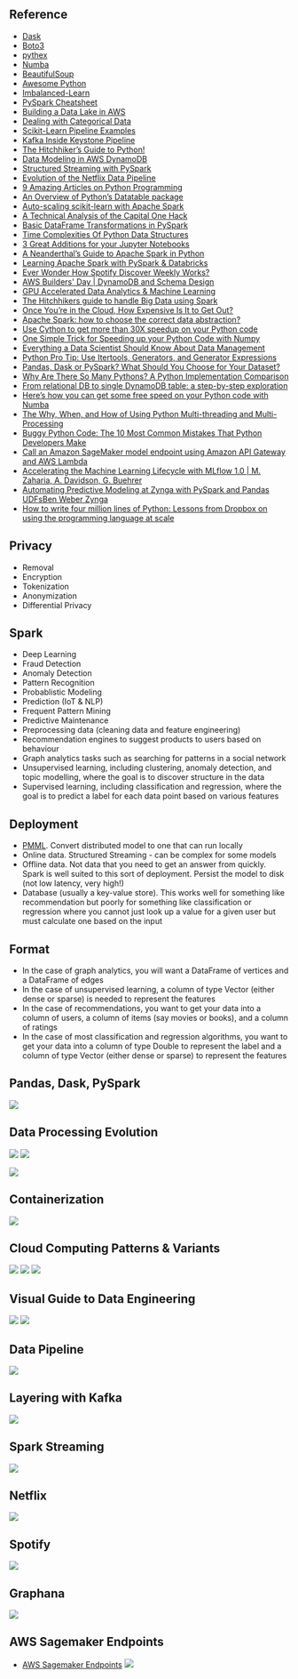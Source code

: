 ## Reference
* [Dask](https://dask.org)
* [Boto3](https://boto3.amazonaws.com/v1/documentation/api/latest/index.html)
* [pythex](https://pythex.org)
* [Numba](https://numba.pydata.org)
* [BeautifulSoup](https://pypi.org/project/beautifulsoup4/)
* [Awesome Python](https://awesome-python.com)
* [Imbalanced-Learn](http://imbalanced-learn.org/en/stable/index.html)
* [PySpark Cheatsheet](https://s3.amazonaws.com/assets.datacamp.com/blog_assets/PySpark_Cheat_Sheet_Python.pdf)
* [Building a Data Lake in AWS](https://medium.com/people-ai-engineering/building-a-data-lake-in-aws-9c1fb3876e23)
* [Dealing with Categorical Data](https://medium.com/machine-learning-eli5/dealing-with-categorical-data-f4c8556cbda0)
* [Scikit-Learn Pipeline Examples](http://queirozf.com/entries/scikit-learn-pipeline-examples)
* [Kafka Inside Keystone Pipeline](https://medium.com/netflix-techblog/kafka-inside-keystone-pipeline-dd5aeabaf6bb)
* [The Hitchhiker’s Guide to Python!](https://docs.python-guide.org)
* [Data Modeling in AWS DynamoDB](https://medium.com/swlh/data-modeling-in-aws-dynamodb-dcec6798e955)
* [Structured Streaming with PySpark](https://hackingandslacking.com/structured-streaming-with-pyspark-9355f792897a)
* [Evolution of the Netflix Data Pipeline](https://medium.com/netflix-techblog/evolution-of-the-netflix-data-pipeline-da246ca36905)
* [9 Amazing Articles on Python Programming](https://medium.com/better-programming/10-great-articles-on-python-development-6f54dd38437f)
* [An Overview of Python’s Datatable package](https://towardsdatascience.com/an-overview-of-pythons-datatable-package-5d3a97394ee9)
* [Auto-scaling scikit-learn with Apache Spark](https://databricks.com/blog/2016/02/08/auto-scaling-scikit-learn-with-apache-spark.html)
* [A Technical Analysis of the Capital One Hack](https://blog.cloudsploit.com/a-technical-analysis-of-the-capital-one-hack-a9b43d7c8aea)
* [Basic DataFrame Transformations in PySpark](https://hackingandslacking.com/basic-dataframe-transformations-in-pyspark-d2734a0d2b57)
* [Time Complexities Of Python Data Structures](https://medium.com/fintechexplained/time-complexities-of-python-data-structures-ddb7503790ef)
* [3 Great Additions for your Jupyter Notebooks](https://towardsdatascience.com/three-great-additions-for-your-jupyter-notebooks-cd7373b00e96)
* [A Neanderthal’s Guide to Apache Spark in Python](https://towardsdatascience.com/a-neanderthals-guide-to-apache-spark-in-python-9ef1f156d427)
* [Learning Apache Spark with PySpark & Databricks](https://hackingandslacking.com/learning-apache-spark-with-pyspark-databricks-9a26adba0cee)
* [Ever Wonder How Spotify Discover Weekly Works?](http://blog.galvanize.com/spotify-discover-weekly-data-science/)
* [AWS Builders' Day | DynamoDB and Schema Design](https://youtu.be/ziqm6q-JsGQ)
* [GPU Accelerated Data Analytics & Machine Learning](https://towardsdatascience.com/gpu-accelerated-data-analytics-machine-learning-963aebe956ce)
* [The Hitchhikers guide to handle Big Data using Spark](https://towardsdatascience.com/the-hitchhikers-guide-to-handle-big-data-using-spark-90b9be0fe89a)
* [Once You’re in the Cloud, How Expensive Is It to Get Out?](https://www.nefiber.com/blog/cloud-egress-charges/)
* [Apache Spark: how to choose the correct data abstraction?](https://medium.com/quantyca/apache-spark-how-to-choose-the-correct-data-abstraction-8df7c6d8ec63)
* [Use Cython to get more than 30X speedup on your Python code](https://towardsdatascience.com/use-cython-to-get-more-than-30x-speedup-on-your-python-code-f6cb337919b6)
* [One Simple Trick for Speeding up your Python Code with Numpy](https://towardsdatascience.com/one-simple-trick-for-speeding-up-your-python-code-with-numpy-1afc846db418)
* [Everything a Data Scientist Should Know About Data Management](https://towardsdatascience.com/everything-a-data-scientist-should-know-about-data-management-6877788c6a42)
* [Python Pro Tip: Use Itertools, Generators, and Generator Expressions](https://towardsdatascience.com/python-pro-tip-use-itertools-generators-and-generator-expressions-1b84911c978)
* [Pandas, Dask or PySpark? What Should You Choose for Your Dataset?](https://medium.com/datadriveninvestor/pandas-dask-or-pyspark-what-should-you-choose-for-your-dataset-c0f67e1b1d36)
* [Why Are There So Many Pythons? A Python Implementation Comparison](https://www.toptal.com/python/why-are-there-so-many-pythons)
* [From relational DB to single DynamoDB table: a step-by-step exploration](https://www.trek10.com/blog/dynamodb-single-table-relational-modeling/)
* [Here’s how you can get some free speed on your Python code with Numba](https://towardsdatascience.com/heres-how-you-can-get-some-free-speed-on-your-python-code-with-numba-89fdc8249ef3)
* [The Why, When, and How of Using Python Multi-threading and Multi-Processing](https://medium.com/towards-artificial-intelligence/the-why-when-and-how-of-using-python-multi-threading-and-multi-processing-afd1b8a8ecca)
* [Buggy Python Code: The 10 Most Common Mistakes That Python Developers Make](https://www.toptal.com/python/top-10-mistakes-that-python-programmers-make)
* [Call an Amazon SageMaker model endpoint using Amazon API Gateway and AWS Lambda](https://aws.amazon.com/blogs/machine-learning/call-an-amazon-sagemaker-model-endpoint-using-amazon-api-gateway-and-aws-lambda/?ref=Welcome.AI)
* [Accelerating the Machine Learning Lifecycle with MLflow 1.0 | M. Zaharia, A. Davidson, G. Buehrer](https://youtu.be/QJW_kkRWAUs)
* [Automating Predictive Modeling at Zynga with PySpark and Pandas UDFsBen Weber Zynga](https://youtu.be/StNRA02Ny7Y)
* [How to write four million lines of Python: Lessons from Dropbox on using the programming language at scale](https://www.techrepublic.com/article/how-to-write-four-million-lines-of-python-lessons-from-dropbox-on-using-the-programming-language-at-scale/)


## Privacy
* Removal
* Encryption
* Tokenization
* Anonymization
* Differential Privacy

## Spark
* Deep Learning
* Fraud Detection
* Anomaly Detection
* Pattern Recognition
* Probablistic Modeling
* Prediction (IoT & NLP)
* Frequent Pattern Mining
* Predictive Maintenance
* Preprocessing data (cleaning data and feature engineering)
* Recommendation engines to suggest products to users based on behaviour
* Graph analytics tasks such as searching for patterns in a social network
* Unsupervised learning, including clustering, anomaly detection, and topic modelling, where the goal is to discover structure in the data
* Supervised learning, including classification and regression, where the goal is to predict a label for each data point based on various features

## Deployment
* [PMML](https://en.wikipedia.org/wiki/Predictive_Model_Markup_Language).  Convert distributed model to one that can run locally
* Online data.  Structured Streaming - can be complex for some models
* Offline data.  Not data that you need to get an answer from quickly.  Spark is well suited to this sort of deployment.  Persist the model to disk (not low latency, very high!)
* Database (usually a key-value store).  This works well for something like recommendation but poorly for something like classification or regression where you cannot just look up a value for a given user but must calculate one based on the input

## Format
* In the case of graph analytics, you will want a DataFrame of vertices and a DataFrame of edges
* In the case of unsupervised learning, a column of type Vector (either dense or sparse) is needed to represent the features
* In the case of recommendations, you want to get your data into a column of users, a column of items (say movies or books), and a column of ratings
* In the case of most classification and regression algorithms, you want to get your data into a column of type Double to represent the label and a column of type Vector (either dense or sparse) to represent the features

## Pandas, Dask, PySpark
![](https://github.com/geoffreylink/Projects/blob/master/09%20Data%20Engineering/images/PandasDaskPySpark.png)

## Data Processing Evolution
![](https://github.com/geoffreylink/Projects/blob/master/09%20Data%20Engineering/images/MapReduce.png)
![](https://github.com/geoffreylink/Projects/blob/master/09%20Data%20Engineering/images/DataProcessingEvolution.png)

![](https://github.com/geoffreylink/Projects/blob/master/09%20Data%20Engineering/images/CloudInfrastructureMarketShare.png)

## Containerization
![](https://github.com/geoffreylink/Projects/blob/master/09%20Data%20Engineering/images/Containerization.png)

## Cloud Computing Patterns & Variants
![](https://github.com/geoffreylink/Projects/blob/master/09%20Data%20Engineering/images/CloudComputingPatterns.png)
![](https://github.com/geoffreylink/Projects/blob/master/09%20Data%20Engineering/images/CloudComputingVariants.png)
![](https://github.com/geoffreylink/Projects/blob/master/09%20Data%20Engineering/images/CloudServices.png)

## Visual Guide to Data Engineering
![](https://github.com/geoffreylink/Projects/blob/master/09%20Data%20Engineering/images/DataManagement.jpeg)
![](https://github.com/geoffreylink/Projects/blob/master/09%20Data%20Engineering/images/DataEngineering.png)

## Data Pipeline
![](https://github.com/geoffreylink/Projects/blob/master/09%20Data%20Engineering/images/HighLevel_Pipeline.png)

## Layering with Kafka
![](https://github.com/geoffreylink/Projects/blob/master/09%20Data%20Engineering/images/Layering_Kafka.png)

## Spark Streaming
![](https://github.com/geoffreylink/Projects/blob/master/09%20Data%20Engineering/images/Streaming_Spark.png)

## Netflix
![](https://github.com/geoffreylink/Projects/blob/master/09%20Data%20Engineering/images/Streaming_Netflix.png)

## Spotify
![](https://github.com/geoffreylink/Projects/blob/master/09%20Data%20Engineering/images/SpotifyDiscoverWeekly.png)

## Graphana
![](https://github.com/geoffreylink/Projects/blob/master/09%20Data%20Engineering/images/Graphana_Kafka.png)

## AWS Sagemaker Endpoints
* [AWS Sagemaker Endpoints](https://youtu.be/KFuc2KWrTHs?list=PLhr1KZpdzukcOr_6j_zmSrvYnLUtgqsZz)
![](https://github.com/geoffreylink/Projects/blob/master/09%20Data%20Engineering/images/AWSSagemakerEndpoints.png)
